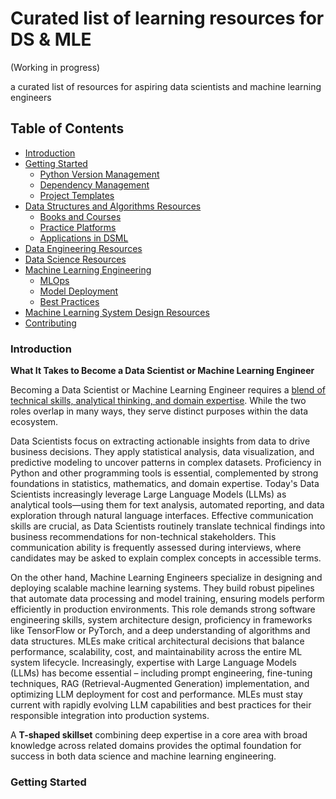 # Curated list of learning resources for DS & MLE
(Working in progress)

a curated list of resources for aspiring data scientists and machine learning engineers

## Table of Contents
- [Introduction](#introduction)
- [Getting Started](#getting-started)
  - [Python Version Management](#python-version-management)
  - [Dependency Management](#dependency-management)
  - [Project Templates](#project-templates)
- [Data Structures and Algorithms Resources](#data-structure-and-algorithms-resources)
  - [Books and Courses](#books-and-courses)
  - [Practice Platforms](#practice-platforms)
  - [Applications in DSML](#applications-in-dsml)
- [Data Engineering Resources](#data-engineering-resources)
- [Data Science Resources](#data-science-resources)
- [Machine Learning Engineering](#machine-learning-engineering)
  - [MLOps](#mlops)
  - [Model Deployment](#model-deployment)
  - [Best Practices](#best-practices)
- [Machine Learning System Design Resources](#machine-learning-system-design-resources)
- [Contributing](#contributing)

### Introduction 
**What It Takes to Become a Data Scientist or Machine Learning Engineer**

Becoming a Data Scientist or Machine Learning Engineer requires a <u>blend of technical skills, analytical thinking, and domain expertise</u>. While the two roles overlap in many ways, they serve distinct purposes within the data ecosystem.

Data Scientists focus on extracting actionable insights from data to drive business decisions. They apply statistical analysis, data visualization, and predictive modeling to uncover patterns in complex datasets. Proficiency in Python and other programming tools is essential, complemented by strong foundations in statistics, mathematics, and domain expertise. Today's Data Scientists increasingly leverage Large Language Models (LLMs) as analytical tools—using them for text analysis, automated reporting, and data exploration through natural language interfaces. Effective communication skills are crucial, as Data Scientists routinely translate technical findings into business recommendations for non-technical stakeholders. This communication ability is frequently assessed during interviews, where candidates may be asked to explain complex concepts in accessible terms.


On the other hand, Machine Learning Engineers specialize in designing and deploying scalable machine learning systems. They build robust pipelines that automate data processing and model training, ensuring models perform efficiently in production environments. This role demands strong software engineering skills, system architecture design, proficiency in frameworks like TensorFlow or PyTorch, and a deep understanding of algorithms and data structures. MLEs make critical architectural decisions that balance performance, scalability, cost, and maintainability across the entire ML system lifecycle. Increasingly, expertise with Large Language Models (LLMs) has become essential – including prompt engineering, fine-tuning techniques, RAG (Retrieval-Augmented Generation) implementation, and optimizing LLM deployment for cost and performance. MLEs must stay current with rapidly evolving LLM capabilities and best practices for their responsible integration into production systems.


A **T-shaped skillset** combining deep expertise in a core area with broad knowledge across related domains provides the optimal foundation for success in both data science and machine learning engineering. 

### Getting Started
